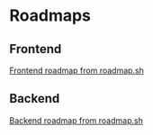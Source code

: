 # Roadmaps

## Frontend

[Frontend roadmap from roadmap.sh](https://roadmap.sh/frontend)

## Backend

[Backend roadmap from roadmap.sh](https://roadmap.sh/backend)

